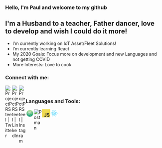 ### Hello, I'm Paul and welcome to my github

## I'm a Husband to a teacher, Father dancer, love to develop and wish I could do it more!
- I’m currently working on IoT Asset/Fleet Solutions!
- I’m currently learning React
- My 2020 Goals: Focus more on development and new Languages and not getting COVID
- More Interests: Love to cook

### Connect with me:

[<img align="left" alt="ProjectPRSteel | Twitter" width="22px" src="https://cdn.jsdelivr.net/npm/simple-icons@v3/icons/twitter.svg" />][twitter]
[<img align="left" alt="ProjectPRSteel | LinkedIn" width="22px" src="https://cdn.jsdelivr.net/npm/simple-icons@v3/icons/linkedin.svg" />][linkedin]
[<img align="left" alt="ProjectPRSteel | Instagram" width="22px" src="https://cdn.jsdelivr.net/npm/simple-icons@v3/icons/instagram.svg" />][instagram]

<br />

### Languages and Tools:

[<img align="left" alt="Atom.io" width="26px" src="https://raw.githubusercontent.com/github/explore/80688e429a7d4ef2fca1e82350fe8e3517d3494d/topics/atom/atom.png" />][atomio]
[<img align="left" alt="Postman" width="26px" src="https://cdn.jsdelivr.net/npm/simple-icons@v3/icons/postman.svg" />][postman]
[<img align="left" alt="JavaScript" width="26px" src="https://raw.githubusercontent.com/github/explore/80688e429a7d4ef2fca1e82350fe8e3517d3494d/topics/javascript/javascript.png" />][javascript]
[<img align="left" alt="React" width="26px" src="https://raw.githubusercontent.com/github/explore/80688e429a7d4ef2fca1e82350fe8e3517d3494d/topics/react/react.png" />][react]



<br />


<br />
<br />

[twitter]: https://twitter.com/projectprsteel
[instagram]: https://instagram.com/projectprsteel
[linkedin]: https://linkedin.com/in/lifeonmobile
[atomio]: https://atom.io
[javascript]: https://www.javascript.com
[postman]: https://www.postman.com
[react]: https://reactjs.org
